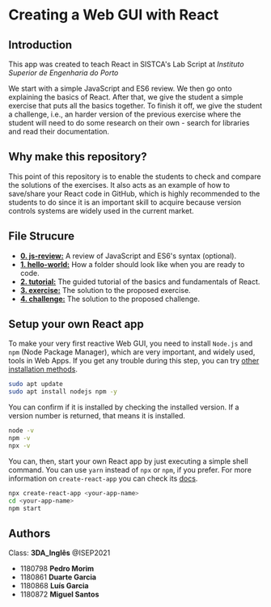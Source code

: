 # Creating a Web GUI with React

## Introduction

This app was created to teach React in SISTCA's Lab Script at *Instituto Superior de Engenharia do Porto*

We start with a simple JavaScript and ES6 review. We then go onto explaining the basics of React. After that, we give the student a simple exercise that puts all the basics together. To finish it off, we give the student a challenge, i.e., an harder version of the previous exercise where the student will need to do some research on their own - search for libraries and read their documentation.

## Why make this repository?

This point of this repository is to enable the students to check and compare the solutions of the exercises. It also acts as an example of how to save/share your React code in GitHub, which is highly recommended to the students to do since it is an important skill to acquire because version controls systems are widely used in the current market.

## File Strucure

- [**0. js-review:**](https://github.com/pmorim/sistca-react/tree/master/0.%20js-review) A review of JavaScript and ES6's syntax (optional).
- [**1. hello-world:**](https://github.com/pmorim/sistca-react/tree/master/1.%20hello-world) How a folder should look like when you are ready to code.
- [**2. tutorial:**](https://github.com/pmorim/sistca-react/tree/master/2.%20tutorial) The guided tutorial of the basics and fundamentals of React.
- [**3. exercise:**](https://github.com/pmorim/sistca-react/tree/master/3.%20exercise) The solution to the proposed exercise.
- [**4. challenge:**](https://github.com/pmorim/sistca-react/tree/master/4.%20challenge) The solution to the proposed challenge.

## Setup your own React app

To make your very first reactive Web GUI, you need to install `Node.js` and `npm` (Node Package Manager), which are very important, and widely used, tools in Web Apps. If you get any trouble during this step, you can try [other installation methods](https://www.digitalocean.com/community/tutorials/how-to-install-node-js-on-ubuntu-20-04).

```bash
sudo apt update
sudo apt install nodejs npm -y
```

You can confirm if it is installed by checking the installed version. If a version number is returned, that means it is installed.

```bash
node -v
npm -v
npx -v
```

You can, then, start your own React app by just executing a simple shell command. You can use `yarn` instead of `npx` or `npm`, if you prefer. For more information on `create-react-app` you can check its [docs](https://create-react-app.dev/docs/getting-started/).

```bash
npx create-react-app <your-app-name>
cd <your-app-name>
npm start
```

## Authors

Class: **3DA_Inglês** @ISEP2021

- 1180798 **Pedro Morim**
- 1180861 **Duarte Garcia**
- 1180868 **Luís Garcia**
- 1180872 **Miguel Santos**
